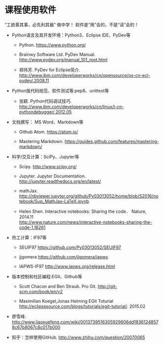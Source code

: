 

# 课程使用软件

“工欲善其事，必先利其器”  做中学！ 软件是“用”会的，不是“读”会的！

* Python语言及其开发环境：Python3、Eclipse IDE、PyDev等

   * Python. https://www.python.org/
    
   * Brainwy Software Ltd.  PyDev Manual. http://www.pydev.org/manual_101_root.html

   * 郑伟芳. PyDev for Eclipse简介. http://www.ibm.com/developerworks/cn/opensource/os-cn-ecl-pydev/.2008.11

* Python版代码规范、软件测试等:pep8、unittest等

  * 张颖. Python代码调试技巧. http://www.ibm.com/developerworks/cn/linux/l-cn-pythondebugger/,2012.05

* 文档撰写： MS Word、Markdown等

   *  Github Atom. https://atom.io/

   *  Mastering Markdown. https://guides.github.com/features/mastering-markdown/

*  科学/交互计算：SciPy、Jupyter等

   * Scipy. http://www.scipy.org/

   * Jupyter. Jupyter Documentation. http://jupyter.readthedocs.org/en/latest/
   
   * mathJax.  http://nbviewer.jupyter.org/github/Py03013052/home/blob/S2016/notebook/Sup_MathJax-LaTeX.ipynb

   * Helen Shen. Interactive notebooks: Sharing the code． Nature, 2014.11   
   http://www.nature.com/news/interactive-notebooks-sharing-the-code-1.16261

* 热工计算：IF97等

  * SEUIF97 https://github.com/Py03013052/SEUIF97

  * jjgomera https://github.com/jjgomera/iapws 

  * IAPWS-IF97  http://www.iapws.org/release.html 

* 版本控制和社区编程:EGit、Github等

  * Scott Chacon and Ben Straub. Pro Git.  http://git-scm.com/book/en/v2

  * Maximilian Koegel,Jonas Helming  EGit Toturial http://eclipsesource.com/blogs/tutorials/egit-tutorial/. 2015.02

 *  廖雪峰. http://www.liaoxuefeng.com/wiki/0013739516305929606dd18361248578c67b8067c8c017b000
 
 *  知乎：怎样使用GitHub. http://www.zhihu.com/question/20070065





